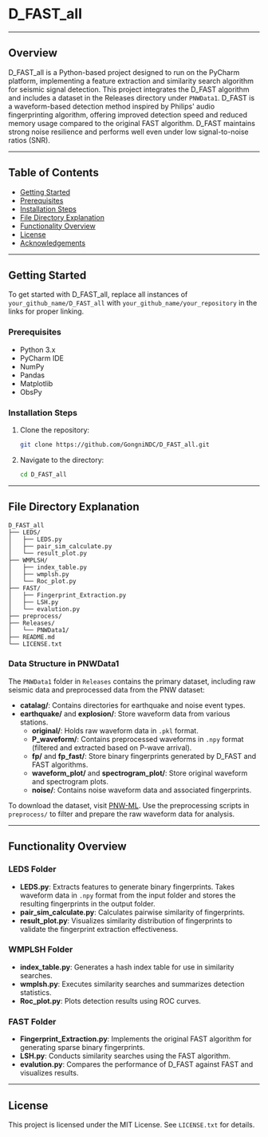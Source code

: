 # D_FAST_all

---

## Overview

D_FAST_all is a Python-based project designed to run on the PyCharm platform, implementing a feature extraction and similarity search algorithm for seismic signal detection. This project integrates the D_FAST algorithm and includes a dataset in the Releases directory under `PNWData1`. D_FAST is a waveform-based detection method inspired by Philips' audio fingerprinting algorithm, offering improved detection speed and reduced memory usage compared to the original FAST algorithm. D_FAST maintains strong noise resilience and performs well even under low signal-to-noise ratios (SNR).

---

## Table of Contents
- [Getting Started](#getting-started)
- [Prerequisites](#prerequisites)
- [Installation Steps](#installation-steps)
- [File Directory Explanation](#file-directory-explanation)
- [Functionality Overview](#functionality-overview)
- [License](#license)
- [Acknowledgements](#acknowledgements)

---

## Getting Started

To get started with D_FAST_all, replace all instances of `your_github_name/D_FAST_all` with `your_github_name/your_repository` in the links for proper linking.

### Prerequisites
- Python 3.x
- PyCharm IDE
- NumPy
- Pandas
- Matplotlib
- ObsPy

### Installation Steps
1. Clone the repository:
   ```bash
   git clone https://github.com/GongniNDC/D_FAST_all.git
   ```
2. Navigate to the directory:
   ```bash
   cd D_FAST_all
   ```

---

## File Directory Explanation

```
D_FAST_all
├── LEDS/
│   ├── LEDS.py
│   ├── pair_sim_calculate.py
│   └── result_plot.py
├── WMPLSH/
│   ├── index_table.py
│   ├── wmplsh.py
│   └── Roc_plot.py
├── FAST/
│   ├── Fingerprint_Extraction.py
│   ├── LSH.py
│   └── evalution.py
├── preprocess/
├── Releases/
│   └── PNWData1/
├── README.md
└── LICENSE.txt
```

### Data Structure in PNWData1
The `PNWData1` folder in `Releases` contains the primary dataset, including raw seismic data and preprocessed data from the PNW dataset:
- **catalag/**: Contains directories for earthquake and noise event types.
- **earthquake/** and **explosion/**: Store waveform data from various stations.
  - **original/**: Holds raw waveform data in `.pkl` format.
  - **P_waveform/**: Contains preprocessed waveforms in `.npy` format (filtered and extracted based on P-wave arrival).
  - **fp/** and **fp_fast/**: Store binary fingerprints generated by D_FAST and FAST algorithms.
  - **waveform_plot/** and **spectrogram_plot/**: Store original waveform and spectrogram plots.
  - **noise/**: Contains noise waveform data and associated fingerprints.

To download the dataset, visit [PNW-ML](https://github.com/niyiyu/PNW-ML). Use the preprocessing scripts in `preprocess/` to filter and prepare the raw waveform data for analysis.

---

## Functionality Overview

### LEDS Folder
- **LEDS.py**: Extracts features to generate binary fingerprints. Takes waveform data in `.npy` format from the input folder and stores the resulting fingerprints in the output folder.
- **pair_sim_calculate.py**: Calculates pairwise similarity of fingerprints.
- **result_plot.py**: Visualizes similarity distribution of fingerprints to validate the fingerprint extraction effectiveness.

### WMPLSH Folder
- **index_table.py**: Generates a hash index table for use in similarity searches.
- **wmplsh.py**: Executes similarity searches and summarizes detection statistics.
- **Roc_plot.py**: Plots detection results using ROC curves.

### FAST Folder
- **Fingerprint_Extraction.py**: Implements the original FAST algorithm for generating sparse binary fingerprints.
- **LSH.py**: Conducts similarity searches using the FAST algorithm.
- **evalution.py**: Compares the performance of D_FAST against FAST and visualizes results.

---

## License
This project is licensed under the MIT License. See `LICENSE.txt` for details.
